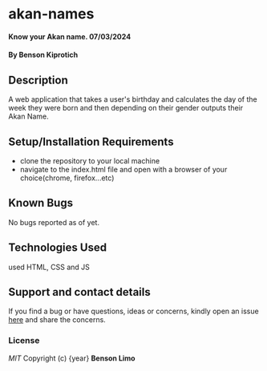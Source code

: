 # akan-names

#### Know your Akan name. 07/03/2024

#### By **Benson Kiprotich**

## Description

A web application that takes a user's birthday and calculates the day of the week they were born and then depending on their gender outputs their Akan Name.

## Setup/Installation Requirements

- clone the repository to your local machine
- navigate to the index.html file and open with a browser of your choice(chrome, firefox...etc)

## Known Bugs

No bugs reported as of yet.

## Technologies Used

used HTML, CSS and JS

## Support and contact details

If you find a bug or have questions, ideas or concerns, kindly open an issue [here](https://github.com/benson-kiprotich/akan-names/issues/new) and share the concerns.

### License

_MIT_
Copyright (c) {year} **Benson Limo**
